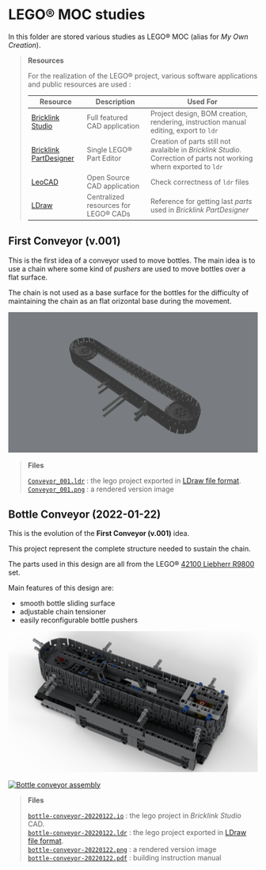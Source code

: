 # LEGO&reg; MOC studies

In this folder are stored various studies as LEGO&reg; MOC (alias for _My Own Creation_).

> **Resources**
>
> For the realization of the LEGO&reg; project, various software applications and public resources are used :
>
> Resource | Description | Used For
> ----|----|-----
> [Bricklink Studio](https://www.bricklink.com/v3/studio/download.page) | Full featured CAD application| Project design, BOM creation, rendering, instruction manual editing, export to `ldr`
> [Bricklink PartDesigner](https://www.bricklink.com/v3/studio/partdesigner.page) | Single LEGO&reg; Part Editor | Creation of parts still not avalaible in _Bricklink Studio_. Correction of parts not working whern exported to `ldr`
> [LeoCAD](https://www.leocad.org) | Open Source CAD application | Check correctness of `ldr` files
> [LDraw](https://www.ldraw.org) | Centralized resources for LEGO&reg; CADs | Reference for getting last _parts_ used in _Bricklink PartDesigner_

## First Conveyor (v.001)

This is the first idea of a conveyor used to move bottles. The main idea is to use a chain where some kind of _pushers_ are used to move bottles over a flat surface.

The chain is not used as a base surface for the bottles for the difficulty of maintaining the chain as an flat orizontal base during the movement.

![first conveyor](Conveyor_001.png)

> **Files**
>
> [`Conveyor_001.ldr`](Conveyor_001.ldr) :  the lego project exported in [LDraw file format](https://www.ldraw.org/article/218.html).<br/>
> [`Conveyor_001.png`](Conveyor_001.png) : a rendered version image

## Bottle Conveyor (2022-01-22)

This is the evolution of the **First Conveyor (v.001)** idea.

This project represent the complete structure needed to sustain the chain.

The parts used in this design are all from the LEGO&reg; [42100 Liebherr R9800](https://www.bricklink.com/v2/catalog/catalogitem.page?S=42100-1) set.

Main features of this design are:
- smooth bottle sliding surface
- adjustable chain tensioner
- easily reconfigurable bottle pushers

![bottle-conveyor](bottle-conveyor-20220122.png)

[![Bottle conveyor assembly](https://img.youtube.com/vi/BFKyx1COfqk/0.jpg)](https://www.youtube.com/watch?v=BFKyx1COfqk)

> **Files**
>
> [`bottle-conveyor-20220122.io`](bottle-conveyor-20220122.io) : the lego project in _Bricklink Studio_ CAD.<br/>
> [`bottle-conveyor-20220122.ldr`](bottle-conveyor-20220122.ldr) :  the lego project exported in [LDraw file format](https://www.ldraw.org/article/218.html).<br/>
> [`bottle-conveyor-20220122.png`](bottle-conveyor-20220122.png) : a rendered version image<br/>
> [`bottle-conveyor-20220122.pdf`](bottle-conveyor-20220122.pdf) : building instruction manual
